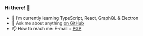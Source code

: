 ### Hi there! 👋

- 🌱 I’m currently learning TypeScript, React, GraphQL & Electron
- 💬 Ask me about anything [on GitHub](https://github.com/geeqla/geeqla/issues)
- 📫 How to reach me: E-mail + [PGP](https://geeq.la/@)
